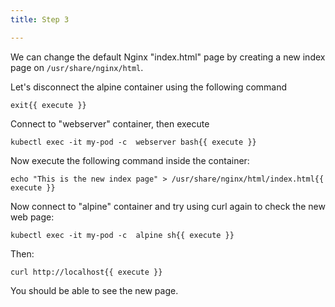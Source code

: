 ```yaml
---
title: Step 3

---
```

<!--shared volumes part 1-->
We can change the default Nginx "index.html" page by creating a new index page on `/usr/share/nginx/html`.

Let's disconnect the alpine container using the following command

```
exit{{ execute }}
```

Connect to "webserver" container, then execute

```
kubectl exec -it my-pod -c  webserver bash{{ execute }}
```

Now execute the following command inside the container:

```
echo "This is the new index page" > /usr/share/nginx/html/index.html{{ execute }}
```

Now connect to "alpine" container and try using curl again to check the new web page:

```
kubectl exec -it my-pod -c  alpine sh{{ execute }}
```

Then:

```
curl http://localhost{{ execute }}
```

You should be able to see the new page.